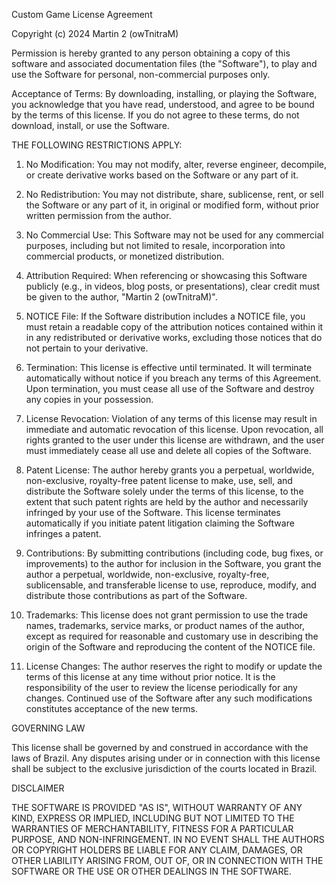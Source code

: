 Custom Game License Agreement

Copyright (c) 2024 Martin 2 (owTnitraM)

Permission is hereby granted to any person obtaining a copy of this software and associated documentation files (the "Software"), to play and use the Software for personal, non-commercial purposes only.

Acceptance of Terms: By downloading, installing, or playing the Software, you acknowledge that you have read, understood, and agree to be bound by the terms of this license. If you do not agree to these terms, do not download, install, or use the Software.

THE FOLLOWING RESTRICTIONS APPLY:

1. No Modification: You may not modify, alter, reverse engineer, decompile, or create derivative works based on the Software or any part of it.

2. No Redistribution: You may not distribute, share, sublicense, rent, or sell the Software or any part of it, in original or modified form, without prior written permission from the author.

3. No Commercial Use: This Software may not be used for any commercial purposes, including but not limited to resale, incorporation into commercial products, or monetized distribution.

4. Attribution Required: When referencing or showcasing this Software publicly (e.g., in videos, blog posts, or presentations), clear credit must be given to the author, "Martin 2 (owTnitraM)".

5. NOTICE File: If the Software distribution includes a NOTICE file, you must retain a readable copy of the attribution notices contained within it in any redistributed or derivative works, excluding those notices that do not pertain to your derivative.

6. Termination: This license is effective until terminated. It will terminate automatically without notice if you breach any terms of this Agreement. Upon termination, you must cease all use of the Software and destroy any copies in your possession.

7. License Revocation: Violation of any terms of this license may result in immediate and automatic revocation of this license. Upon revocation, all rights granted to the user under this license are withdrawn, and the user must immediately cease all use and delete all copies of the Software.

8. Patent License: The author hereby grants you a perpetual, worldwide, non-exclusive, royalty-free patent license to make, use, sell, and distribute the Software solely under the terms of this license, to the extent that such patent rights are held by the author and necessarily infringed by your use of the Software. This license terminates automatically if you initiate patent litigation claiming the Software infringes a patent.

9. Contributions: By submitting contributions (including code, bug fixes, or improvements) to the author for inclusion in the Software, you grant the author a perpetual, worldwide, non-exclusive, royalty-free, sublicensable, and transferable license to use, reproduce, modify, and distribute those contributions as part of the Software.

10. Trademarks: This license does not grant permission to use the trade names, trademarks, service marks, or product names of the author, except as required for reasonable and customary use in describing the origin of the Software and reproducing the content of the NOTICE file.

11. License Changes: The author reserves the right to modify or update the terms of this license at any time without prior notice. It is the responsibility of the user to review the license periodically for any changes. Continued use of the Software after any such modifications constitutes acceptance of the new terms.

GOVERNING LAW

This license shall be governed by and construed in accordance with the laws of Brazil. Any disputes arising under or in connection with this license shall be subject to the exclusive jurisdiction of the courts located in Brazil.

DISCLAIMER

THE SOFTWARE IS PROVIDED "AS IS", WITHOUT WARRANTY OF ANY KIND, EXPRESS OR IMPLIED, INCLUDING BUT NOT LIMITED TO THE WARRANTIES OF MERCHANTABILITY, FITNESS FOR A PARTICULAR PURPOSE, AND NON-INFRINGEMENT. IN NO EVENT SHALL THE AUTHORS OR COPYRIGHT HOLDERS BE LIABLE FOR ANY CLAIM, DAMAGES, OR OTHER LIABILITY ARISING FROM, OUT OF, OR IN CONNECTION WITH THE SOFTWARE OR THE USE OR OTHER DEALINGS IN THE SOFTWARE.
